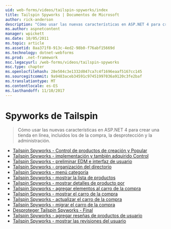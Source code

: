 ```yaml
---
uid: web-forms/videos/tailspin-spyworks/index
title: Tailspin Spyworks | Documentos de Microsoft
author: rick-anderson
description: "Cómo usar las nuevas características en ASP.NET 4 para crear una tienda en línea, incluidos los de la compra, la desprotección y la administración."
ms.author: aspnetcontent
manager: wpickett
ms.date: 10/05/2011
ms.topic: article
ms.assetid: 8aa371f8-913c-4ed2-98b0-f76abf15669d
ms.technology: dotnet-webforms
ms.prod: .net-framework
msc.legacyurl: /web-forms/videos/tailspin-spyworks
msc.type: chapter
ms.openlocfilehash: 28e504c3e1332d047ca7c4f1696eaaf5167cc145
ms.sourcegitcommit: 9a9483aceb34591c97451997036a9120c3fe2baf
ms.translationtype: MT
ms.contentlocale: es-ES
ms.lasthandoff: 11/10/2017
---
```

<a name="tailspin-spyworks"></a>Spyworks de Tailspin
====================
> Cómo usar las nuevas características en ASP.NET 4 para crear una tienda en línea, incluidos los de la compra, la desprotección y la administración.


- [Tailspin Spyworks - Control de productos de creación y Popular](tailspin-spyworks-creating-and-using-the-popular-products-control.md)
- [Tailspin Spyworks - implementación y también adquirido Control](tailspin-spyworks-implementing-and-using-the-also-purchased-control.md)
- [Tailspin Spyworks - preliminar EDM e interfaz de usuario](tailspin-spyworks-intro-ui-and-edm.md)
- [Tailspin Spyworks - organización del directorio](tailspin-spyworks-directory-organization.md)
- [Tailspin Spyworks - menú categoría](tailspin-spyworks-category-menu.md)
- [Tailspin Spyworks - mostrar la lista de productos](tailspin-spyworks-display-the-product-list.md)
- [Tailspin Spyworks - mostrar detalles de producto por](tailspin-spyworks-display-per-product-details.md)
- [Tailspin Spyworks - agregar elementos al carro de la compra](tailspin-spyworks-adding-items-to-the-shopping-cart.md)
- [Tailspin Spyworks - mostrar el carro de la compra](tailspin-spyworks-display-shopping-cart.md)
- [Tailspin Spyworks - actualizar el carro de la compra](tailspin-spyworks-update-the-shopping-cart.md)
- [Tailspin Spyworks - migrar el carro de la compra](tailspin-spyworks-migrate-the-shopping-cart.md)
- [Desproteger Tailspin Spyworks - Final](tailspin-spyworks-final-check-out.md)
- [Tailspin Spyworks - agregar reseñas de productos de usuario](tailspin-spyworks-adding-user-product-reviews.md)
- [Tailspin Spyworks - mostrar las revisiones del usuario](tailspin-spyworks-displaying-user-reviews.md)
